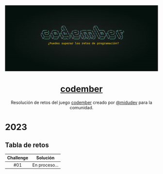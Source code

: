 <div align="center">

![Codember](./images/codember.webp)

# [codember](https://codember.dev)

Resolución de retos del juego [codember](https://codember.dev/) creado por [@midudev](https://github.com/midudev/) para la comunidad.

</div>

# 2023

## Tabla de retos

| Challenge |                                   Solución                                   |
| :-------: | :--------------------------------------------------------------------------: |
|    #01    | En proceso... |

